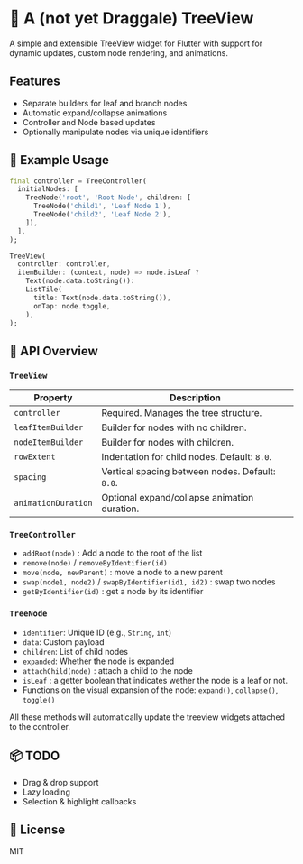 # 🌳 A (not yet Draggale) TreeView

A simple and extensible TreeView widget for Flutter with support for dynamic updates, custom node rendering, and animations.

## Features

- Separate builders for leaf and branch nodes
- Automatic expand/collapse animations
- Controller and Node based updates
- Optionally manipulate nodes via unique identifiers

## 🧱 Example Usage

```dart
final controller = TreeController(
  initialNodes: [
    TreeNode('root', 'Root Node', children: [
      TreeNode('child1', 'Leaf Node 1'),
      TreeNode('child2', 'Leaf Node 2'),
    ]),
  ],
);

TreeView(
  controller: controller,
  itemBuilder: (context, node) => node.isLeaf ? 
    Text(node.data.toString()):
    ListTile(
      title: Text(node.data.toString()),
      onTap: node.toggle,
    ),
);
```

## 🧠 API Overview

### `TreeView`

| Property            | Description                                       |
|---------------------|---------------------------------------------------|
| `controller`        | Required. Manages the tree structure.             |
| `leafItemBuilder`   | Builder for nodes with no children.               |
| `nodeItemBuilder`   | Builder for nodes with children.                  |
| `rowExtent`         | Indentation for child nodes. Default: `8.0`.      |
| `spacing`           | Vertical spacing between nodes. Default: `8.0`.   |
| `animationDuration` | Optional expand/collapse animation duration.      |

### `TreeController`

- `addRoot(node)` : Add a node to the root of the list
- `remove(node)` / `removeByIdentifier(id)`
- `move(node, newParent)` : move a node to a new parent
- `swap(node1, node2)` / `swapByIdentifier(id1, id2)` : swap two nodes
- `getByIdentifier(id)` : get a node by its identifier

### `TreeNode`

- `identifier`: Unique ID (e.g., `String`, `int`)
- `data`: Custom payload
- `children`: List of child nodes
- `expanded`: Whether the node is expanded
- `attachChild(node)` : attach a child to the node
- `isLeaf` : a getter boolean that indicates wether the node is a leaf or not.
- Functions on the visual expansion of the node: `expand()`, `collapse()`, `toggle()`

All these methods will automatically update the treeview widgets attached to the controller.

## 📦 TODO
- Drag & drop support
- Lazy loading
- Selection & highlight callbacks

## 📄 License

MIT
